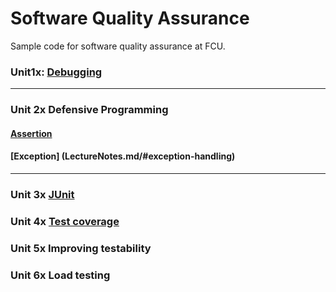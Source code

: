 Software Quality Assurance
===

Sample code for software quality assurance at FCU.

### Unit1x: [Debugging](LectureNotes.md/#unit-1x-debugging)


-----

### Unit 2x Defensive Programming

#### [Assertion](LectureNotes.md/#assertion)


#### [Exception] (LectureNotes.md/#exception-handling)


-----

### Unit 3x [JUnit](LectureNotes.md/#unit-3x-junit)



### Unit 4x [Test coverage](LectureNotes.md/#unit-4x-testing-coverage)


### Unit 5x Improving testability

### Unit 6x Load testing
